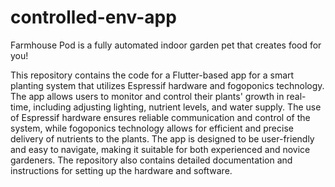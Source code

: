 # controlled-env-app

Farmhouse Pod is a fully automated indoor garden pet that creates food for you!

This repository contains the code for a Flutter-based app for a smart planting system that utilizes Espressif hardware and fogoponics technology. The app allows users to monitor and control their plants' growth in real-time, including adjusting lighting, nutrient levels, and water supply. The use of Espressif hardware ensures reliable communication and control of the system, while fogoponics technology allows for efficient and precise delivery of nutrients to the plants. The app is designed to be user-friendly and easy to navigate, making it suitable for both experienced and novice gardeners. The repository also contains detailed documentation and instructions for setting up the hardware and software.
